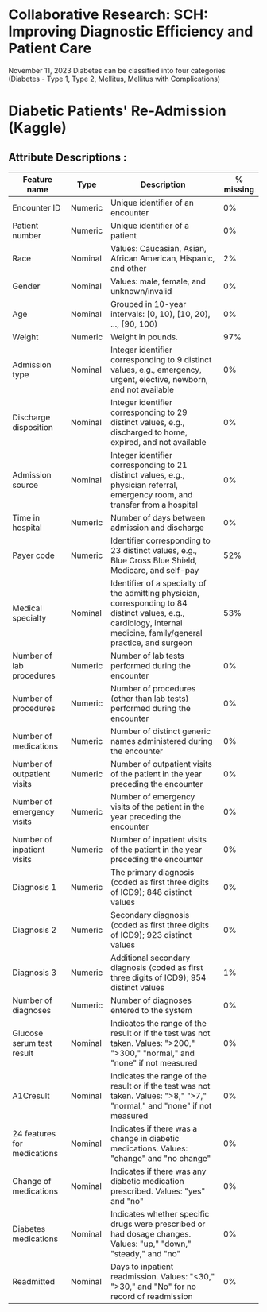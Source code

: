 # Collaborative Research: SCH: Improving Diagnostic Efficiency and Patient Care

November 11, 2023
Diabetes can be classified into four categories (Diabetes - Type 1, Type 2, Mellitus, Mellitus with Complications)

# Diabetic Patients' Re-Admission (Kaggle)
## Attribute Descriptions :
| Feature name               | Type    | Description                                                                                                   | % missing |
|----------------------------|---------|---------------------------------------------------------------------------------------------------------------|-----------|
| Encounter ID               | Numeric | Unique identifier of an encounter                                                                              | 0%        |
| Patient number             | Numeric | Unique identifier of a patient                                                                                 | 0%        |
| Race                       | Nominal | Values: Caucasian, Asian, African American, Hispanic, and other                                              | 2%        |
| Gender                     | Nominal | Values: male, female, and unknown/invalid                                                                     | 0%        |
| Age                        | Nominal | Grouped in 10-year intervals: [0, 10), [10, 20), ..., [90, 100)                                                | 0%        |
| Weight                     | Numeric | Weight in pounds.                                                                                              | 97%       |
| Admission type             | Nominal | Integer identifier corresponding to 9 distinct values, e.g., emergency, urgent, elective, newborn, and not available | 0%        |
| Discharge disposition      | Nominal | Integer identifier corresponding to 29 distinct values, e.g., discharged to home, expired, and not available    | 0%        |
| Admission source           | Nominal | Integer identifier corresponding to 21 distinct values, e.g., physician referral, emergency room, and transfer from a hospital | 0%        |
| Time in hospital           | Numeric | Number of days between admission and discharge                                                                 | 0%        |
| Payer code                 | Numeric | Identifier corresponding to 23 distinct values, e.g., Blue Cross Blue Shield, Medicare, and self-pay           | 52%       |
| Medical specialty          | Nominal | Identifier of a specialty of the admitting physician, corresponding to 84 distinct values, e.g., cardiology, internal medicine, family/general practice, and surgeon | 53%       |
| Number of lab procedures   | Numeric | Number of lab tests performed during the encounter                                                              | 0%        |
| Number of procedures       | Numeric | Number of procedures (other than lab tests) performed during the encounter                                     | 0%        |
| Number of medications      | Numeric | Number of distinct generic names administered during the encounter                                             | 0%        |
| Number of outpatient visits| Numeric | Number of outpatient visits of the patient in the year preceding the encounter                                  | 0%        |
| Number of emergency visits | Numeric | Number of emergency visits of the patient in the year preceding the encounter                                  | 0%        |
| Number of inpatient visits | Numeric | Number of inpatient visits of the patient in the year preceding the encounter                                  | 0%        |
| Diagnosis 1                | Numeric | The primary diagnosis (coded as first three digits of ICD9); 848 distinct values                               | 0%        |
| Diagnosis 2                | Numeric | Secondary diagnosis (coded as first three digits of ICD9); 923 distinct values                                 | 0%        |
| Diagnosis 3                | Numeric | Additional secondary diagnosis (coded as first three digits of ICD9); 954 distinct values                        | 1%        |
| Number of diagnoses        | Numeric | Number of diagnoses entered to the system                                                                     | 0%        |
| Glucose serum test result  | Nominal | Indicates the range of the result or if the test was not taken. Values: ">200," ">300," "normal," and "none" if not measured | 0%        |
| A1Cresult                  | Nominal | Indicates the range of the result or if the test was not taken. Values: ">8," ">7," "normal," and "none" if not measured | 0%        |
| 24 features for medications| Nominal | Indicates if there was a change in diabetic medications. Values: "change" and "no change"                        | 0%        |
| Change of medications      | Nominal | Indicates if there was any diabetic medication prescribed. Values: "yes" and "no"                              | 0%        |
| Diabetes medications       | Nominal | Indicates whether specific drugs were prescribed or had dosage changes. Values: "up," "down," "steady," and "no" | 0%        |
| Readmitted                 | Nominal | Days to inpatient readmission. Values: "<30," ">30," and "No" for no record of readmission                    | 0%        |
